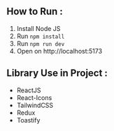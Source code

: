 ## How to Run :

1. Install Node JS
2. Run `npm install`
3. Run `npm run dev`
4. Open on http://localhost:5173

## Library Use in Project :

- ReactJS
- React-Icons
- TailwindCSS
- Redux
- Toastify
